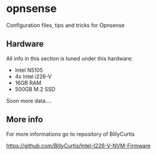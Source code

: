 # opnsense
Configuration files, tips and tricks for Opnsense


## Hardware
All info in this section is tuned under this hardware:
- Intel N5105
- 4x Intel i226-V
- 16GB RAM
- 500GB M.2 SSD

Soon more data....


## More info
For more informations go to repository of BillyCurtis

https://github.com/BillyCurtis/Intel-I226-V-NVM-Firmware
